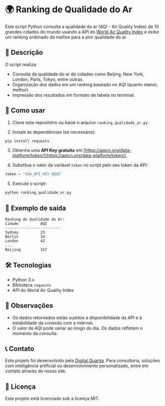 
# 🌍 Ranking de Qualidade do Ar

Este script Python consulta a qualidade do ar (AQI - Air Quality Index) de 10 grandes cidades do mundo usando a API do [World Air Quality Index](https://waqi.info/) e exibe um ranking ordenado da melhor para a pior qualidade do ar.

## 📄 Descrição

O script realiza:

- Consulta da qualidade do ar de cidades como Beijing, New York, London, Paris, Tokyo, entre outras.
- Organização dos dados em um ranking baseado no AQI (quanto menor, melhor).
- Impressão dos resultados em formato de tabela no terminal.

## 🚀 Como usar

1. Clone este repositório ou baixe o arquivo `ranking_qualidade_ar.py`.

2. Instale as dependências (se necessário):

```bash
pip install requests
```

3. Obtenha uma **API Key gratuita** em [https://aqicn.org/data-platform/token/](https://aqicn.org/data-platform/token/).

4. Substitua o valor da variável `token` no script pelo seu token da API:

```python
token = "SUA_API_KEY_AQUI"
```

5. Execute o script:

```bash
python ranking_qualidade_ar.py
```

## 🧪 Exemplo de saída

```
Ranking de Qualidade do Ar:
Cidade          AQI  
-------------------------
Sydney          23   
Berlin          34   
London          42   
...
Beijing         157  
```

## 🛠️ Tecnologias

- Python 3.x
- Biblioteca `requests`
- API do World Air Quality Index

## 📌 Observações

- Os dados retornados estão sujeitos à disponibilidade da API e à estabilidade da conexão com a internet.
- O valor de AQI pode variar ao longo do dia. Os dados refletem o momento da consulta.

## 📞 Contato

Este projeto foi desenvolvido pela [Digital Quanta](https://digitalquanta.com.br). Para consultoria, soluções com inteligência artificial ou desenvolvimento personalizado, entre em contato através do nosso site.

## 📄 Licença

Este projeto está licenciado sob a licença MIT.
